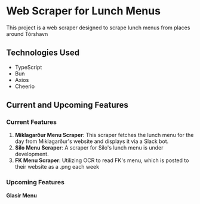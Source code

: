 # Web Scraper for Lunch Menus

This project is a web scraper designed to scrape lunch menus from places around Tórshavn

## Technologies Used

- TypeScript
- Bun
- Axios
- Cheerio

## Current and Upcoming Features

### Current Features

1. **Miklagarður Menu Scraper**: This scraper fetches the lunch menu for the day from Miklagarður's website and displays it via a Slack bot.
2. **Silo Menu Scraper**: A scraper for Silo's lunch menu is under development.
3. **FK Menu Scraper**: Utilizing OCR to read FK's menu, which is posted to their website as a .png each week

### Upcoming Features
**Glasir Menu**
